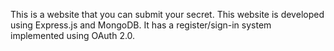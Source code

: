 This is a website that you can submit your secret. This website is developed using Express.js and MongoDB. It has a register/sign-in system implemented using OAuth 2.0.

